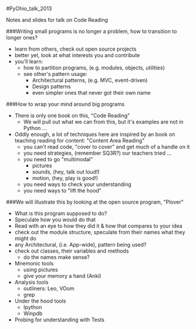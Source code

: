 #PyOhio_talk_2013

Notes and slides for talk on Code Reading


###Writing small programs is no longer a problem, how to transition to longer ones?

* learn from others, check out open source projects
* better yet, look at what interests you and contribute
 * you'll learn:
   * how to partition programs, (e.g. modules, objects, utilities)
   * see other's pattern usage:
     * Architectural patterns, (e.g. MVC, event-driven)
     * Design patterns
     * even simpler ones that never got their own name

###How to wrap your mind around big programs
 * There is only one book on this, "Code Reading"
   * We will pull out what we can from this, but it's examples are not in Python ...
 * Oddly enough, a lot of techniques here are inspired by an book on teaching reading for content: "Content Area Reading"
   * you can't read code, "cover to cover" and get much of a handle on it
   * you need strategies, (remember SQ3R?) our teachers tried ...
   * you need to go "multimodal"
     * pictures
     * sounds, (hey, talk out loud!)
     * motion, (hey, play is good!)
   * you need ways to check your understanding
   * you need ways to "lift the hood"

###We will illustrate this by looking at the open source program, "Plover"
   * What is this program supposed to do?
   * Speculate how you would do that
   * Read with an eye to how they did it & how that compares to your idea
   * check out the module structure, speculate from their names what they might do
   * any Architectural, (i.e. App-wide), pattern being used?
   * check out classes, their variables and methods
     * do the names make sense?
* Mnemonic tools
   * using pictures
   * give your memory a hand (Anki)
* Analysis tools
   * outliners: Leo, VOom
   * grep
* Under the hood tools
   * Ipython
   * Winpdb
* Probing for understanding with Tests
